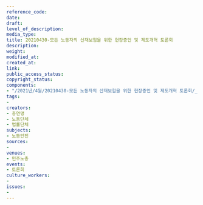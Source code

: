 ```yaml
---
reference_code: 
date: 
draft: 
level_of_description: 
media_type: 
title: 20210430-모든 노동자의 산재보험을 위한 현장증언 및 제도개혁 토론회
description: 
weight: 
modified_at: 
created_at: 
link: 
public_access_status: 
copyright_status: 
components:
- "/2021년/4월/20210430-모든 노동자의 산재보험을 위한 현장증언 및 제도개혁 토론회/_1DX0126.jpg"
tags:
- 
creators:
- 총연맹
- 노동단체
- 법률단체
subjects:
- 노동안전
sources:
- 
venues:
- 민주노총
events:
- 토론회
culture_workers:
- 
issues:
- 
---
```

